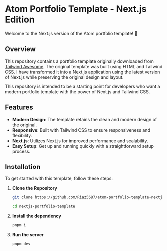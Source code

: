 # Atom Portfolio Template - Next.js Edition

Welcome to the Next.js version of the Atom portfolio template! 🎉

## Overview

This repository contains a portfolio template originally downloaded from [Tailwind Awesome](https://www.tailwindawesome.com/resources/atom). The original template was built using HTML and Tailwind CSS. I have transformed it into a Next.js application using the latest version of Next.js while preserving the original design and layout.

This repository is intended to be a starting point for developers who want a modern portfolio template with the power of Next.js and Tailwind CSS.

## Features

- **Modern Design**: The template retains the clean and modern design of the original.
- **Responsive**: Built with Tailwind CSS to ensure responsiveness and flexibility.
- **Next.js**: Utilizes Next.js for improved performance and scalability.
- **Easy Setup**: Get up and running quickly with a straightforward setup process.

## Installation

To get started with this template, follow these steps:

1. **Clone the Repository**

   ```bash
   git clone https://github.com/Riaz5687/atom-portfolio-template-nextjs
   
   cd nextjs-portfolio-template

2. **Install the dependency**

   ```bash
   pnpm i

   
3. **Run the server**
   
   ```bash
   pnpm dev

